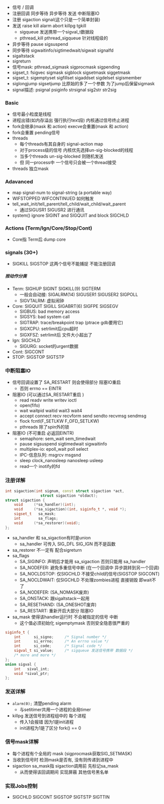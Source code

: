 + 信号 / 回调
+ 注册回调 同步等待 异步等待 发送 中断阻塞IO
+ 注册 sigaction signal(这个只是一个简单封装)
+ 发送 raise kill alarm abort killpg tgkill
    + sigqueue 发送携带一个sigval_t数据段
    + pthread_kill pthread_sigqueue 针对线程级的
+ 异步等待 pause sigsuspend
+ 同步等待 sigwaitinfo/sigtimedwait/sigwait signalfd
+ sigaltstack
+ sigreturn
+ 信号mask: pthread_sigmask sigprocmask sigpending
+ sigset_t: fsigvec sigmask sigblock sigsetmask siggetmask
+ sigset_t: sigemptyset sigfillset sigaddset sigdelset sigismember
+ siglongjump sigsetjump 比原始的多了一个参数 为了jump后保留sigmask
+ signal描述: psignal psiginfo strsignal sig2str str2sig

### Basic
+ 信号最小粒度是线程
+ 进程出错(如内存溢出 强行执行text段) 内核通过信号终止进程
+ fork会继承(mask 和 action) execve会重置(mask 和 action)
+ fork会重置 pending信号
+ threads
    + 每个threads有其自身的 signal-action map
    + 对于process级的信号 内核优先选择un-sig-blocked的线程
    + 当多个threads un-sig-blocked 则随机发送
    + 但 同一process中 一个信号只会被一个thread接受
+ threads 独立mask

### Adavanced
+ map signal-num to signal-string (a portable way)
+ WIFSTOPPED WIFCONTINUED 如何触发
+ tell_wait_init/tell_parent/tell_child/wait_child/wait_parent
    + 通过SIGUSR1 SIGUSR2 进行通讯
+ system() ignore SIGINT and SIGQUIT and block SIGCHLD

### Actions (Term/Ign/Core/Stop/Cont)
+ Core指 Term后 dump core

### signals (30+)
+ SIGKILL SIGSTOP 这两个信号不能捕捉 不能注册回调
##### 按动作分类
+ Term: SIGHUP SIGINT SIGKILL(9) SIGTERM
    + 一般会自动接: SIGALRM(14) SIGUSER1 SIGUSER2 SIGPOLL
    + SIGVTALRM: 虚拟闹钟
+ Core: SIGQUIT SIGILL SIGABRT(6) SIGFPE SIGSEGV
    + SIGBUS: bad memory access
    + SIGSYS: bad system call
    + SIGTRAP: trace/breakpoint trap (ptrace gdb要用它)
    + SIGXCPU: setrlimit后cpu超时
    + SIGXFSZ: setrlimit后 文件大小超出了
+ Ign: SIGCHLD
    + SIGURG: socket的urgent数据
+ Cont: SIGCONT 
+ STOP: SIGSTOP SIGTSTP

### 中断阻塞IO
+ 信号回调设置了 SA_RESTART 则会使得部分 阻塞IO重启
    + 否则 errno == EINTR
+ 阻塞IO (可以通过SA_RESTART重启 )
    + read readv write writev ioctl
    + open(fifo)
    + wait waitpid waitid wait3 wait4
    + accept connect recv recvform send sendto recvmsg sendmsg
    + flock fcntl(F_SETLKW F_OFD_SETLKW)
    + pthreads 除了spin外的锁
+ 阻塞IO (不可重启 必返回EINTR)
    + semaphore: sem_wait sem_timedwait
    + pause sigsuspend sigtimedwait sigwaitinfo
    + multiplex-io: epoll_wait poll select
    + IPC-信息队列: msgrcv msgsnd
    + sleep clock_nanosleep nanosleep usleep
    + read一个 inotify的fd

### 注册详解
```c++
int sigaction(int signum, const struct sigaction *act,
                struct sigaction *oldact);
struct sigaction {
    void     (*sa_handler)(int);
    void     (*sa_sigaction)(int, siginfo_t *, void *);
    sigset_t   sa_mask;
    int        sa_flags;
    void     (*sa_restorer)(void);
};
```
+ sa_handler 和 sa_sigaction有时是union
    + sa_handler 可传入 SIG_DFL SIG_IGN 而不是函数
+ sa_restorer 不一定有 配合sigreturn
+ sa_flags
    + SA_SIGINFO: 声明后才能用 sa_sigaction 否则只能用 sa_handler
    + SA_NODEFER: 避免多重信号中断 (在一个回调中 异步跳转到另一个回调)
    + SA_NOCLDSTOP: 仅SIGCHLD 不接受child的信号(SIGSTOP SIGCONT)
    + SA_NOCLDWAIT: 仅SIGCHLD 不处理zombies进程 直接销毁 即wait不了
    + SA_NODEFER: (SA_NOMASK废弃)
    + SA_ONSTACK: 跟sigaltstack一起用
    + SA_RESETHAND: (SA_ONESHOT废弃)
    + SA_RESTART: 重新开启大部分 阻塞IO
+ sa_mask 使得该handler运行时 不会被指定的信号 中断
    + 这个值必须初始化 sigemptymask 否则安全隐患很严重的
```c++
siginfo_t {
    int      si_signo;     /* Signal number */
    int      si_errno;     /* An errno value */
    int      si_code;      /* Signal code */
    sigval_t si_value;     /* sigqueue 发送信号携带 数据段 */
    /* more and more */
};
union sigval {
    int   sival_int;
    void *sival_ptr;
};
```

### 发送详解
+ `alarm(0);` 清楚pending alarm
    + 与setitimer共用一个进程的全局timer
+ killpg 发送信号到进程组中的 每个进程
    + 传入1会报错 因为1是init进程
    + init进程为1是了区分 fork() == 0

### 信号mask详解
+ 每个进程有个全局的 mask (sigprocmask获取SIG_SETMASK)
+ 当收到信号时 检测mask是否有, 没有则传递到进程中
+ sigaction sa_mask指 sigaction调用前 先标记sa_mask
    + 从而使得该回调期间 实现屏蔽 其他信号黑名单

### 实现Jobs控制
+ SIGCHLD SIGCONT SIGSTOP SIGTSTP SIGTTIN 
